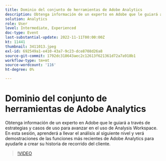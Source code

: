 ```yaml
---
title: Dominio del conjunto de herramientas de Adobe Analytics
description: Obtenga información de un experto en Adobe que le guiará a través de estrategias y casos de uso para avanzar en el uso de Analysis Workspace. En esta sesión, aprenderá a llevar el análisis al siguiente nivel y verá demostraciones de las funciones más recientes de Adobe Analytics para ayudarle a crear su historia de recorrido del cliente.
solution: Analytics
role: User
level: Intermediate, Experienced
doc-type: Event
last-substantial-update: 2022-11-11T00:00:00Z
kt: 11441
thumbnail: 3411013.jpeg
exl-id: 692549a1-e410-43a7-9c23-dce8708d26a8
source-git-commit: 1792dc318643aec2c12613f621361d72a7a918b1
workflow-type: tm+mt
source-wordcount: '116'
ht-degree: 0%

---
```


# Dominio del conjunto de herramientas de Adobe Analytics

Obtenga información de un experto en Adobe que le guiará a través de estrategias y casos de uso para avanzar en el uso de Analysis Workspace. En esta sesión, aprenderá a llevar el análisis al siguiente nivel y verá demostraciones de las funciones más recientes de Adobe Analytics para ayudarle a crear su historia de recorrido del cliente.

>[!VIDEO](https://video.tv.adobe.com/v/3411013/?quality=12&learn=on)
